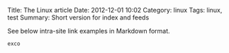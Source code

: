 Title: The Linux article
Date: 2012-12-01 10:02
Category: linux
Tags: linux, test
Summary: Short version for index and feeds



See below intra-site link examples in Markdown format.

```bash
exco
```